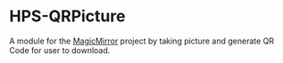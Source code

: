 # HPS-QRPicture
A module for the [MagicMirror](https://github.com/MichMich/MagicMirror) project by taking picture and generate QR Code for user to download.
